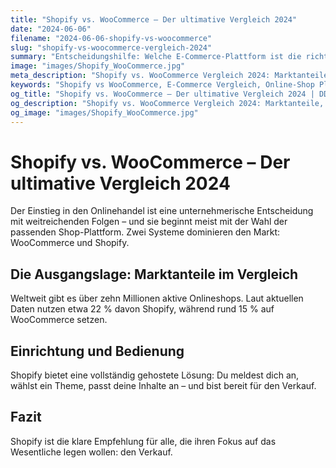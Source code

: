 ```yaml
---
title: "Shopify vs. WooCommerce – Der ultimative Vergleich 2024"
date: "2024-06-06"
filename: "2024-06-06-shopify-vs-woocommerce"
slug: "shopify-vs-woocommerce-vergleich-2024"
summary: "Entscheidungshilfe: Welche E-Commerce-Plattform ist die richtige für dein Business?"
image: "images/Shopify_WooCommerce.jpg"
meta_description: "Shopify vs. WooCommerce Vergleich 2024: Marktanteile, Einrichtung, Kosten und Features im direkten Vergleich. Finde die beste E-Commerce-Plattform für dein Business."
keywords: "Shopify vs WooCommerce, E-Commerce Vergleich, Online-Shop Plattform, Shopify, WooCommerce, Shop-System"
og_title: "Shopify vs. WooCommerce – Der ultimative Vergleich 2024 | DD-Gossen"
og_description: "Shopify vs. WooCommerce Vergleich 2024: Marktanteile, Einrichtung, Kosten und Features im direkten Vergleich. Finde die beste E-Commerce-Plattform für dein Business."
og_image: "images/Shopify_WooCommerce.jpg"
---
```


# Shopify vs. WooCommerce – Der ultimative Vergleich 2024

Der Einstieg in den Onlinehandel ist eine unternehmerische Entscheidung mit weitreichenden Folgen – und sie beginnt meist mit der Wahl der passenden Shop-Plattform. Zwei Systeme dominieren den Markt: WooCommerce und Shopify.

## Die Ausgangslage: Marktanteile im Vergleich

Weltweit gibt es über zehn Millionen aktive Onlineshops. Laut aktuellen Daten nutzen etwa 22 % davon Shopify, während rund 15 % auf WooCommerce setzen.

## Einrichtung und Bedienung

Shopify bietet eine vollständig gehostete Lösung: Du meldest dich an, wählst ein Theme, passt deine Inhalte an – und bist bereit für den Verkauf.

## Fazit

Shopify ist die klare Empfehlung für alle, die ihren Fokus auf das Wesentliche legen wollen: den Verkauf. 